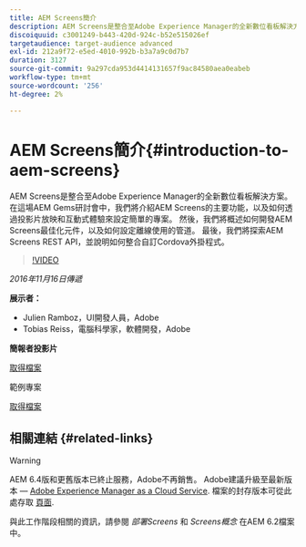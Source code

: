 ```yaml
---
title: AEM Screens簡介
description: AEM Screens是整合至Adobe Experience Manager的全新數位看板解決方案。 在這場AEM Gems研討會中，我們將介紹AEM Screens的主要功能，以及如何透過投影片放映和互動式體驗來設定簡單的專案。 然後，我們將概述如何開發AEM Screens最佳化元件，以及如何設定離線使用的管道。 最後，我們將探索AEM Screens REST API，並說明如何整合自訂Cordova外掛程式。
discoiquuid: c3001249-b443-420d-924c-b52e515026ef
targetaudience: target-audience advanced
exl-id: 212a9f72-e5ed-4010-992b-b3a7a9c0d7b7
duration: 3127
source-git-commit: 9a297cda953d4414131657f9ac84580aea0eabeb
workflow-type: tm+mt
source-wordcount: '256'
ht-degree: 2%

---
```


# AEM Screens簡介{#introduction-to-aem-screens}

AEM Screens是整合至Adobe Experience Manager的全新數位看板解決方案。 在這場AEM Gems研討會中，我們將介紹AEM Screens的主要功能，以及如何透過投影片放映和互動式體驗來設定簡單的專案。 然後，我們將概述如何開發AEM Screens最佳化元件，以及如何設定離線使用的管道。 最後，我們將探索AEM Screens REST API，並說明如何整合自訂Cordova外掛程式。

>[!VIDEO](https://video.tv.adobe.com/v/19301/?quality=9)

*2016年11月16日傳遞*

**展示者：**

* Julien Ramboz，UI開發人員，Adobe
* Tobias Reiss，電腦科學家，軟體開發，Adobe

**簡報者投影片**

[取得檔案](assets/2016-11-16-aem-screens.pdf)

範例專案

[取得檔案](assets/aemscreensgems.zip)

## 相關連結 {#related-links}


>[!WARNING]
>
>AEM 6.4版和更舊版本已終止服務，Adobe不再銷售。  Adobe建議升級至最新版本 —  [Adobe Experience Manager as a Cloud Service](https://experienceleague.adobe.com/docs/experience-manager-cloud-service.html).  檔案的封存版本可從此處存取 [頁面](https://experienceleague.adobe.com/docs/experience-manager-release-information/aem-release-updates/previous-updates/aem-previous-versions.html).
>
>與此工作階段相關的資訊，請參閱 *部署Screens* 和 *Screens概念* 在AEM 6.2檔案中。
